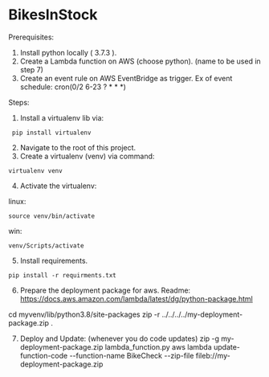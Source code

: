 # BikesInStock


Prerequisites:

1. Install python locally ( 3.7.3 ).
2. Create a Lambda function on AWS (choose python). (name to be used in step 7)
3. Create an event rule on AWS EventBridge as trigger.
 Ex of event schedule: cron(0/2 6-23 ? * * *)

Steps:

1. Install a virtualenv lib via:
```
 pip install virtualenv
```

2. Navigate to the root of this project.
3. Create a virtualenv (venv) via command:
```
virtualenv venv
```
4. Activate the virtualenv: 

linux:
```
source venv/bin/activate
```

win:
```
venv/Scripts/activate
```

5. Install requirements.
```
pip install -r requirments.txt
```

6. Prepare the deployment package for aws.
Readme: https://docs.aws.amazon.com/lambda/latest/dg/python-package.html

cd myvenv/lib/python3.8/site-packages
zip -r ../../../../my-deployment-package.zip .


7. Deploy and Update: (whenever you do code updates)
zip -g my-deployment-package.zip lambda_function.py
aws lambda update-function-code --function-name BikeCheck --zip-file fileb://my-deployment-package.zip